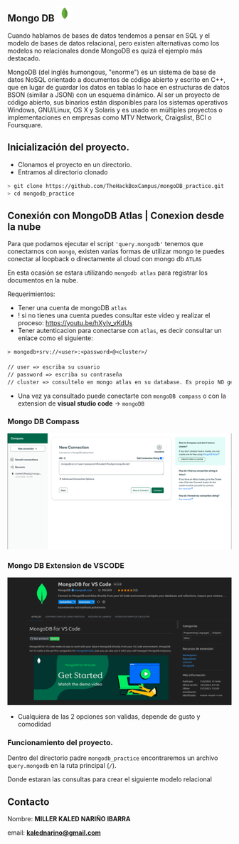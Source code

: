 ## Mongo DB  <img src="./resources/mongodb.png" width="35px">

Cuando hablamos de bases de datos tendemos a pensar en SQL y el modelo de bases de datos relacional, pero existen alternativas como los modelos no relacionales donde MongoDB es quizá el ejemplo más destacado.

MongoDB (del inglés humongous, "enorme") es un sistema de base de datos NoSQL orientado a documentos de código abierto y escrito en C++, que en lugar de guardar los datos en tablas lo hace en estructuras de datos BSON (similar a JSON) con un esquema dinámico. Al ser un proyecto de código abierto, sus binarios están disponibles para los sistemas operativos Windows, GNU/Linux, OS X y Solaris y es usado en múltiples proyectos o implementaciones en empresas como MTV Network, Craigslist, BCI o Foursquare.

## Inicialización del proyecto. 

- Clonamos el proyecto en un directorio. 
- Entramos al directorio clonado

```bash
> git clone https://github.com/TheHackBoxCampus/mongoDB_practice.git
> cd mongodb_practice 
```

## Conexión con MongoDB Atlas | Conexion desde la nube 

Para que podamos ejecutar el script ``'query.mongodb'`` tenemos que conectarnos con ``mongo``, existen varias formas de utilizar mongo
te puedes conectar al loopback o directamente al cloud con mongo db ``ATLAS``

En esta ocasión se estara utilizando ``mongodb atlas`` para registrar los documentos en la nube.

Requerimientos:

- Tener una cuenta de mongoDB ``atlas`` 
- ! si no tienes una cuenta puedes consultar este video y realizar el proceso: https://youtu.be/hXyIv_vKdUs
- Tener autenticacion para conectarse con ``atlas``, es decir consultar un enlace como el siguiente: 

```txt
> mongodb+srv://<user>:<password>@<cluster>/

// user => escriba su usuario
// password => escriba su contraseña
// cluster => consultelo en mongo atlas en su database. Es propio NO generico
``` 
- Una vez ya consultado puede conectarte con ``mongoDB compass`` o con la extension de **visual studio code** -> ``mongoDB`` 
 
### Mongo DB Compass

<img src="./resources/mongoCompass.png" width="700px" heigth="700px">

### Mongo DB Extension de VSCODE 

<img src="./resources/extensionVSCODEmongo.png" width="700px" heigth="700px">

- Cualquiera de las 2 opciones son validas, depende de gusto y comodidad

### Funcionamiento del proyecto.

Dentro del directorio padre ``mongodb_practice`` encontraremos un archivo ``query.mongodb``  en la ruta principal (``/``).

Donde estaran las consultas para crear el siguiente modelo relacional



## Contacto 

Nombre: **MILLER KALED NARIÑO IBARRA**

email: **kalednarino@gmail.com** 
